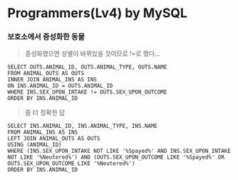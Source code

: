 # Programmers(Lv4) by MySQL

### 보호소에서 중성화한 동물

> 중성화했으면 성별이 바뀌었을 것이므로 !=로 했다...

```mysql
SELECT OUTS.ANIMAL_ID, OUTS.ANIMAL_TYPE, OUTS.NAME
FROM ANIMAL_OUTS AS OUTS
INNER JOIN ANIMAL_INS AS INS
ON INS.ANIMAL_ID = OUTS.ANIMAL_ID
WHERE INS.SEX_UPON_INTAKE != OUTS.SEX_UPON_OUTCOME
ORDER BY INS.ANIMAL_ID
```



> 좀 더 정확한 답

```mysql
SELECT INS.ANIMAL_ID, INS.ANIMAL_TYPE, INS.NAME
FROM ANIMAL_INS AS INS
LEFT JOIN ANIMAL_OUTS AS OUTS
USING (ANIMAL_ID)
WHERE (INS.SEX_UPON_INTAKE NOT LIKE '%Spayed%' AND INS.SEX_UPON_INTAKE NOT LIKE '%Neutered%') AND (OUTS.SEX_UPON_OUTCOME LIKE '%Spayed%' OR OUTS.SEX_UPON_OUTCOME LIKE '%Neutered%')
ORDER BY INS.ANIMAL_ID
```

